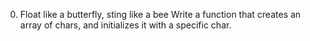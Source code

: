 0. Float like a butterfly, sting like a bee
Write a function that creates an array of chars, and initializes it with a specific char.
